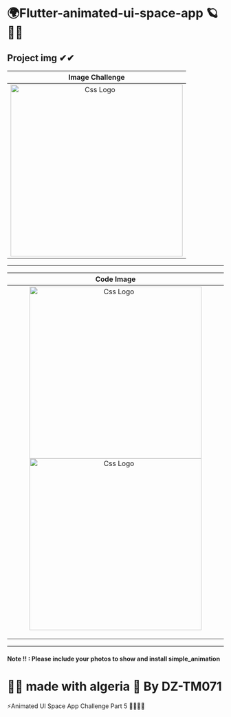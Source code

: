 # 🌍Flutter-animated-ui-space-app 🪐🐱‍👤
<h2>Project img ✔✔ </h2>

<!-- ![Screenshot_1641245950](https://user-images.githubusercontent.com/69757558/147983255-e31cab4f-aab8-44ae-841b-5be3c4c0bc77.png) -->

<table>
  
  
  


<thead>
  
  
  
  
<tr>
  
  
  <th align="center">Image Challenge</th>

</tr>
  

  
  
</thead>
  
  
<tbody>
<tr>
  
  <td align="center">
  <a target="_blank" rel="" href="https://user-images.githubusercontent.com/69757558/147982558-503efcdb-7ed4-4351-bd18-bbb66452a7a4.jpg">
  <img src="https://user-images.githubusercontent.com/69757558/147982558-503efcdb-7ed4-4351-bd18-bbb66452a7a4.jpg" alt="Css Logo" with="200" height="400"/>

  </a>
    
    
  
  </td>
  
  
  
</tr>
  
  
</tbody>
  
  
</table>


<hr>



<table>
  
  
  
<thead>
<tr>
  <th align="center">Code Image</th>

</tr>
  
  
</thead>
  
  
<tbody>
<tr>
  
  <td align="center">
    
    
    
  <a target="_blank" rel="" href="https://user-images.githubusercontent.com/69757558/147983255-e31cab4f-aab8-44ae-841b-5be3c4c0bc77.png">
  <img src="https://user-images.githubusercontent.com/69757558/147982560-4e876472-c4f9-43e5-a335-9b456f1bf34b.png" alt="Css Logo" with="200" height="400"/>
     <img src="https://user-images.githubusercontent.com/69757558/147983255-e31cab4f-aab8-44ae-841b-5be3c4c0bc77.png" alt="Css Logo" with="200" height="400"/>


  </a></td>
  
</tr>
</tbody>
</table>


 <hr>
  
<h4> Note !! : Please include your photos to show and install simple_animation  </h4>
<h1> 🐱‍👤 made with algeria 🖤 By DZ-TM071 </h1>

⚡Animated UI Space App Challenge Part 5 🐱‍👤🐱‍👤
